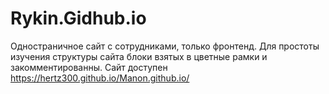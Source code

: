 # Rykin.Gidhub.io
Одностраничное сайт с сотрудниками, только фронтенд. Для простоты изучения структуры сайта блоки взятых в цветные рамки и закомментированны.
Сайт доступен https://hertz300.github.io/Manon.github.io/
